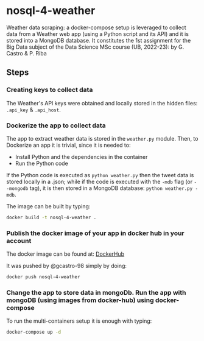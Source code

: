# nosql-4-weather
Weather data scraping: a docker-compose setup is leveraged to collect 
data from a Weather web app (using a Python script and its API) and it is 
stored into a MongoDB database. It constitutes the 1st assignment
for the Big Data subject of the Data Science MSc course 
(UB, 2022-23): by G. Castro & P. Riba

## Steps

### Creating keys to collect data

The Weather's API keys were obtained and locally stored in the hidden files: 
``.api_key`` & ``.api_host``. 

### Dockerize the app to collect data

The app to extract weather data is stored in the ``weather.py`` module.
Then, to Dockerize an app it is trivial, since it is needed to:
- Install Python and the dependencies in the container
- Run the Python code

If the Python code is executed as ``python weather.py`` then the tweet 
data is stored locally in a .json; while if the code is executed with 
the ``-mdb`` flag (or ``--mongodb`` tag), it is then stored in a 
MongoDB database: ``python weather.py -mdb``.

The image can be built by typing:

```bash
docker build -t nosql-4-weather .
```

### Publish the docker image of your app in docker hub in your account

The docker image can be found at: 
[DockerHub](https://hub.docker.com/repository/docker/gerardc98/nosql-4-weather)

It was pushed by @gcastro-98 simply by doing:
```bash
docker push nosql-4-weather
```

### Change the app to store data in mongoDb. Run the app with mongoDB (using images from docker-hub) using docker-compose

To run the multi-containers setup it is enough with typing:

```bash
docker-compose up -d
```

